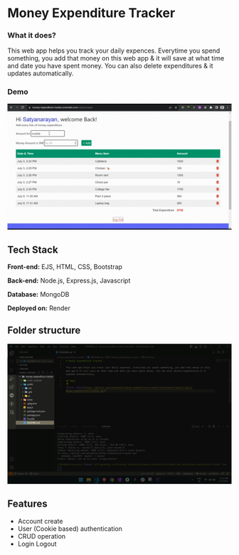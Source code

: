 
# Money Expenditure Tracker

### What it does?
This web app helps you track your daily expences. Everytime you spend something, you add that money on this web app & it will save at what time and date you have spent money. You can also delete expenditures & it updates automatically.

### Demo

![A demo of adding expenditures to account](https://github.com/satyadalei/money-expenditure-tracker/blob/master/public/gifs/money_expenditure_tracker.gif)


## Tech Stack

**Front-end:** EJS, HTML, CSS, Bootstrap

**Back-end:** Node.js, Express.js, Javascript

**Database:** MongoDB

**Deployed on:** Render

## Folder structure

![Folder structure image](https://github.com/satyadalei/money-expenditure-tracker/blob/master/public/images/folder_structure.png)


## Features

- Account create
- User (Cookie based) authentication 
- CRUD operation
- Login Logout